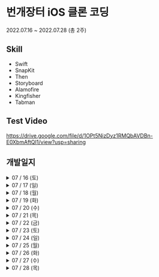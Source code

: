 # 번개장터 iOS 클론 코딩
2022.07.16 ~ 2022.07.28 (총 2주)
## Skill
- Swift
- SnapKit
- Then
- Storyboard
- Alamofire
- Kingfisher
- Tabman
## Test Video
https://drive.google.com/file/d/1OPt5NizDyz1RMQbAVDBn-E0XbmAftQI1/view?usp=sharing

## 개발일지
<details>
<summary>07 / 16 (토)</summary>

- 프로젝트 생성 및 git 연동
- 기획서 작성
- 폴더 구조 설정
- 로그인 / 회원가입 화면 구현
- 뼈대 레이아웃 구성
- 프로필 화면 구현
- TabMan 전환 시 전환 모션을 없애고 싶음
  
</details>

<details>
<summary>07 / 17 (일)</summary>

- 홈 화면 구현
- 상품 상세 화면 구현 (신고하기까지)
- 홈 > 스크롤 시 추천상품, 브랜드가 상단 고정되도록 하고 싶음
- 홈 > 스크롤 했을 때 navigation bar tint color 변경하고 싶음
  
</details>

<details>
<summary>07 / 18 (월)</summary>

- 상품 상세 화면 구현 (후기까지)
- 회원가입 / 로그인 API 연동
- 인증번호 확인 API 연동
- 상점명 수정 API 연동
- 소셜 (카카오 / 구글) 로그인 API 연동
  
</details>

<details>
<summary>07 / 19 (화)</summary>

- 상점 정보 화면 구현
- 상점 정보 API 연동
- 프로필 API 연동
- 상품 등록 화면 구현
- 상품 등록 API 연동
- 탭 바 > 등록 버튼 클릭 시 탭 이동 대신 등록 버튼 창만 띄울 수 있도록 하고 싶음

</details>

<details>
<summary>07 / 20 (수)</summary>

- 홈 화면 API 연동
- 상품 상세 API 연동
- 상점 정보 및 프로필 API 연동 부분 수정

</details>

<details>
<summary>07 / 21 (목)</summary>

- 결제 화면 구현

</details>

<details>
<summary>07 / 22 (금)</summary>

- 배송지 추가 / 관리 / 선택 화면 구현

</details>

<details>
<summary>07 / 23 (토)</summary>

- 배송지 추가 / 조회 / 수정 / 삭제 API 연동
- 결제 API 연동

</details>

<details>
<summary>07 / 24 (일)</summary>

- 상점 후기 작성, 목록 화면 구현
- 상점 후기 목록 API 연동
- 로그아웃 기능 구현
- 회원 삭제 API 연동

</details>

<details>
<summary>07 / 25 (월)</summary>

- 찜 기능 구현 및 API 연동
- 상품 후기 작성 API 연동
- 후기 > 상품 선택 API 연동
- 팔로우 기능 구현 및 API 연동
- 후기 > 후기 수정 및 삭제 API 연동
- 상점 상품 리스트 조회 API 연동

</details>

<details>
<summary>07 / 26 (화)</summary>

- 가격 세자리마다 콤마 추가
- 홈 화면 > 배너 > 이벤트 화면 구현
- 결제 > 번개페이 혜택 자세히보기 이벤트 화면 구현

</details>

<details>
<summary>07 / 27 (수)</summary>

- 상품 등록 > 탭 클릭 시 탭 이동 안되게 처리

</details>

<details>
<summary>07 / 28 (목)</summary>

- 홈 화면 > 이미지 배너 > 하단 현재 페이지 표시
- 홈 화면 > 카테고리 > 커스텀 IndicatorView 구현
- 화면 스타일 Light로 수정
- 폼 > 화면 터치 시 키보드 내리기
- 인증코드 입력하는 부분 수정

</details>
